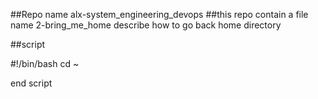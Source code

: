 ##Repo name alx-system_engineering_devops
##this repo contain a file name 2-bring_me_home describe how to go back home directory 

##script

#!/bin/bash
cd ~

end script
